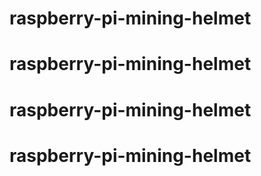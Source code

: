 # raspberry-pi-mining-helmet
# raspberry-pi-mining-helmet
# raspberry-pi-mining-helmet
# raspberry-pi-mining-helmet
